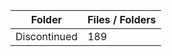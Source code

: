 | Folder       |   Files / Folders |
|--------------|-------------------|
| Discontinued |               189 |